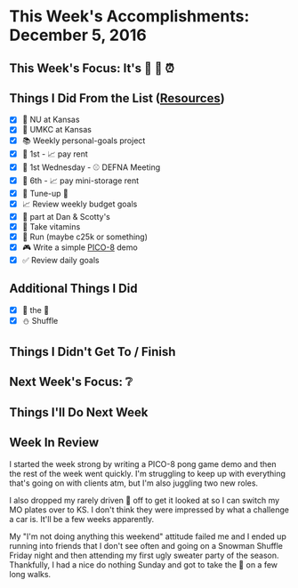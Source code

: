 # This Week's Accomplishments: December 5, 2016

## This Week's Focus: It's :christmas_tree: :tada: :alarm_clock:

## Things I Did From the List ([Resources](resources.md))

- [x] :basketball: NU at Kansas
- [x] :basketball: UMKC at Kansas
- [x] :books: Weekly personal-goals project
- [x] :calendar: 1st - :chart_with_upwards_trend: pay rent
- [x] :calendar: 1st Wednesday - :baseball: DEFNA Meeting
- [x] :calendar: 6th - :chart_with_upwards_trend: pay mini-storage rent
- [x] :car: Tune-up :wrench:
- [x] :chart_with_upwards_trend: Review weekly budget goals
- [x] :christmas_tree: part at Dan & Scotty's 
- [x] :muscle: Take vitamins
- [x] :running: Run (maybe c25k or something)
- [x] :video_game: Write a simple [PICO-8](http://www.lexaloffle.com/pico-8.php) demo
- [x] :white_check_mark: Review daily goals

## Additional Things I Did

- [x] :runner: the :dog:
- [x] :snowman: Shuffle

## Things I Didn't Get To / Finish

## Next Week's Focus: :grey_question:

## Things I'll Do Next Week

## Week In Review

I started the week strong by writing a PICO-8 pong game demo and then the rest of the week went quickly. I'm struggling to keep up with everything that's going on with clients atm, but I'm also juggling two new roles. 

I also dropped my rarely driven :car: off to get it looked at so I can switch my MO plates over to KS. I don't think they were impressed by what a challenge a car is. It'll be a few weeks apparently.

My "I'm not doing anything this weekend" attitude failed me and I ended up running into friends that I don't see often and going on a Snowman Shuffle Friday night and then attending my first ugly sweater party of the season. Thankfully, I had a nice do nothing Sunday and got to take the :dog: on a few long walks.
